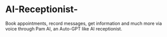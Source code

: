 # AI-Receptionist-
Book appointments, record messages, get information and much more via voice through Pam AI, an Auto-GPT like AI receptionist.

